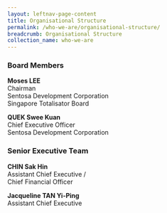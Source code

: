 ```yaml
---
layout: leftnav-page-content
title: Organisational Structure
permalink: /who-we-are/organisational-structure/
breadcrumb: Organisational Structure
collection_name: who-we-are
---
```


### **Board Members**

**Moses LEE**<br>
Chairman<br>
Sentosa Development Corporation<br>
Singapore Totalisator Board

**QUEK Swee Kuan**<br>
Chief Executive Officer<br>
Sentosa Development Corporation

### **Senior Executive Team**

**CHIN Sak Hin**<br>
Assistant Chief Executive / <br>
Chief Financial Officer

**Jacqueline TAN Yi-Ping**<br>
Assistant Chief Executive